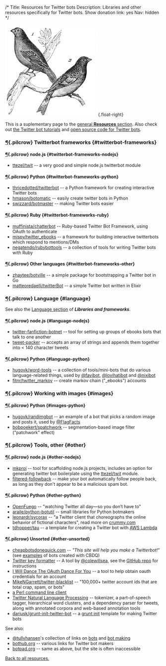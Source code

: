 /*
Title: Resources for Twitter bots
Description: Libraries and other resources specifically for Twitter bots.
Show donation link: yes
Nav: hidden
*/

![Tweet, tweet](/content/images/illustrations/brambling-greenfinch.jpg){.float-right}

This is a suplementary page to the [general **Resources** section](/resources). Also check out [the Twitter bot tutorials](/tutorials/twitterbots) and [open source code for Twitter bots](/tag/twitter+opensource).


### [¶](#twitterbot-frameworks){.pilcrow} Twitterbot frameworks {#twitterbot-frameworks}

#### [¶](#twitterbot-frameworks-nodejs){.pilcrow} node.js {#twitterbot-frameworks-nodejs}

- [ttezel/twit](https://github.com/ttezel/twit) -- a very good and simple node.js twitterbot module

#### [¶](#twitterbot-frameworks-python){.pilcrow} Python {#twitterbot-frameworks-python}

- [thricedotted/twitterbot](https://github.com/thricedotted/twitterbot) -- a Python framework for creating interactive Twitter bots
- [hmason/botomatic](https://github.com/hmason/botomatic) -- easily create twitter bots in Python
- [swizzard/botmaster](https://github.com/swizzard/botmaster) -- making Twitter bots easier


#### [¶](#twitterbot-frameworks-ruby){.pilcrow} Ruby {#twitterbot-frameworks-ruby}

- [muffinista/chatterbot](https://github.com/muffinista/chatterbot) -- Ruby-based Twitter Bot Framework, using OAuth to authenticate
- [mispy/twitter_ebooks](https://github.com/mispy/twitter_ebooks) -- a framework for building interactive twitterbots which respond to mentions/DMs
- [negatendo/rubybottools](https://github.com/negatendo/rubybottools) -- a collection of tools for writing Twitter bots with Ruby


#### [¶](#twitterbot-frameworks-other){.pilcrow} Other languages {#twitterbot-frameworks-other}

- [zhaytee/botville](https://github.com/zhaytee/botville) -- a simple package for bootstrapping a Twitter bot in Go
- [matteoredaelli/twitterBot](https://github.com/matteoredaelli/twitterBot) -- a simple Twitter bot written in Elixir

### [¶](#language){.pilcrow} Language {#language}

See also the [Language section](/resources/libraries-frameworks#language) of ***Libraries and frameworks***.

#### [¶](#language-nodejs){.pilcrow} node.js {#language-nodejs}

- [twitter-fanfiction-botnet](https://www.npmjs.com/package/twitter-fanfic-botnet) -- tool for setting up groups of ebooks bots that talk to one another
- [tweet-packer](https://www.npmjs.com/package/tweet-packer) -- accepts an array of strings and appends them together into < 140 character tweets

#### [¶](#language-python){.pilcrow} Python {#language-python}

- [hugovk/word-tools](https://github.com/hugovk/word-tools) -- a collection of tools/mini-bots that do various language-related things, used by [@favibot](https://twitter.com/favibot), [@lovihatibot](https://twitter.com/lovihatibot) and [@nixibot](https://twitter.com/nixibot)
- [fitnr/twitter_markov](https://github.com/fitnr/twitter_markov) -- create markov chain ("_ebooks") accounts


### [¶](#images){.pilcrow} Working with images {#images}

#### [¶](#images-python){.pilcrow} Python {#images-python}

- [hugovk/randimgbot](https://github.com/hugovk/randimgbot) -- an example of a bot that picks a random image and posts it, used by [@FlagFacts](https://twitter.com/FlagFacts)
- [bobpoekert/spatchwork](https://github.com/bobpoekert/spatchwork) -- segmentation-based image filter ("patchwork" effect)




### [¶](#other){.pilcrow} Tools, other {#other}

#### [¶](#other-nodejs){.pilcrow} node.js {#other-nodejs}

- [mkproj](https://www.npmjs.com/package/mkproj) -- tool for scaffolding node.js projects, includes an option for generating twitter bot boilerplate using the [ttezel/twit](https://github.com/ttezel/twit) module. 
- [filtered-followback](https://www.npmjs.com/package/filtered-followback) -- make your bot automatically follow people back, as long as they don't appear to be a malicious spam bot.




#### [¶](#other-python){.pilcrow} Python {#other-python}

- [OpenFuego](http://niemanlab.github.io/openfuego/) -- "watching Twitter all day—so you don’t have to"
- [araile/python-botutil](https://github.com/araile/python-botutil) -- small libraries for Python botmakers
- [leonardr/sycorax](https://github.com/leonardr/sycorax) -- "a Twitter client that choreographs the online behavior of fictional characters", read more on [crummy.com](http://www.crummy.com/software/sycorax/)
- [tdhopper/tau](https://github.com/tdhopper/tau) -- a template for creating a Twitter bot with [AWS Lambda](https://aws.amazon.com/lambda/)



#### [¶](#other-unsorted){.pilcrow} Unsorted {#other-unsorted}

- [cheapbotsdonequick.com](http://cheapbotsdonequick.com/) -- *"This site will help you make a Twitterbot!"* (see [examples](/tag/cheapbotsdonequick) of bots created with CBDQ)
- [Twitter key formatter](http://coleww.github.io/tweet-key-formatter/) -- A tool by [@colewillsea](https://twitter.com/colewillsea), see the [GitHub repo](https://github.com/coleww/tweet-key-formatter) for instructions
- [I Will Dance The OAuth Dance For You](http://v21.io/iwilldancetheoauthdanceforyou/) -- a tool to help obtain oauth credentials for an account
- [MikeNGarrett/twitter-blacklist](https://github.com/MikeNGarrett/twitter-blacklist) -- "100,000+ twitter account ids that are total crap, spam, or bots"
- [a Perl command line client](http://www.floodgap.com/software/ttytter/) 
- [Twitter Natural Language Processing](http://www.ark.cs.cmu.edu/TweetNLP/) -- tokenizer, a part-of-speech tagger, hierarchical word clusters, and a dependency parser for tweets, along with annotated corpora and web-based annotation tools
- [dariusk/grunt-init-twitter-bot](https://github.com/dariusk/grunt-init-twitter-bot) -- a [grunt init](http://gruntjs.com/project-scaffolding) template for making Twitter bots


See also:

- [@tullyhansen](https://twitter.com/tullyhansen)'s collection of links on [bots](https://pinboard.in/u:tullyhansen/t:bots/) and [bot making](https://pinboard.in/u:tullyhansen/t:botmaking/)
- [bothub.org](http://bothub.org/) -- various links for Twitter bot makers
- [botpad.org](http://botpad.org/p/bot_resources) -- same as above, but the site is often inaccessible

[Back to all resources.](/resources)
